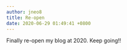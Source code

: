 ```yaml
---
author: jneo8
title: Re-open
date: 2020-06-29 01:49:41 +0800
---
```


Finally re-open my blog at 2020.
Keep going!!
